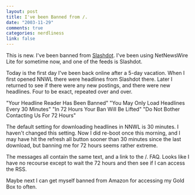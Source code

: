 ```yaml
--- 
layout: post
title: I've been Banned from /.
date: "2003-11-29"
comments: true
categories: nerdliness
link: false
---
```

This is new. I've been banned from <a href="http://slashdot.org/">Slashdot</a>. I've been using NetNewsWire Lite for sometime now, and one of the feeds is Slashdot.

Today is the first day I've been back online after a 5-day vacation. When I first opened NNWL there were headlines from Slashdot there. Later I returned to see if there were any new postings, and there were new headlines. Four to be exact, repeated over and over.

"Your Headline Reader Has Been Banned"
"You May Only Load Headlines Every 30 Minutes"
"In 72 Hours Your Ban Will Be Lifted"
"Do Not Bother Contacting Us For 72 Hours"

The default setting for downloading headlines in NNWL is 30 minutes. I haven't changed this setting. Now I did re-boot once this morning, and I may have hit the refresh all button sooner than 30 minutes since the last download, but banning me for 72 hours seems rather extreme.

The messages all contain the same text, and a link to the /. FAQ. Looks like I have no recourse except to wait the 72 hours and then see if I can access the RSS.

Maybe next I can get myself banned from Amazon for accessing my Gold Box to often.
